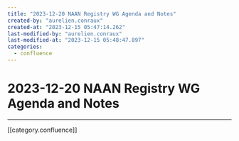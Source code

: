 ```yaml
---
title: "2023-12-20 NAAN Registry WG Agenda and Notes"
created-by: "aurelien.conraux"
created-at: "2023-12-15 05:47:14.262"
last-modified-by: "aurelien.conraux"
last-modified-at: "2023-12-15 05:48:47.897"
categories:
  - confluence
---
```


# 2023-12-20 NAAN Registry WG Agenda and Notes


---

[[category.confluence]]
